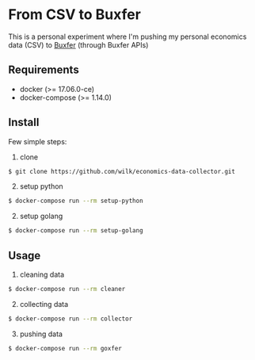 # From CSV to Buxfer
This is a personal experiment where I'm pushing my personal economics data (CSV) to [Buxfer](https://www.buxfer.com) (through Buxfer APIs)

## Requirements

 - docker (>= 17.06.0-ce)
 - docker-compose (>= 1.14.0)

## Install
Few simple steps:

1. clone
```bash
$ git clone https://github.com/wilk/economics-data-collector.git
```

2. setup python
```bash
$ docker-compose run --rm setup-python
```

2. setup golang
```bash
$ docker-compose run --rm setup-golang
```

## Usage
1. cleaning data
```bash
$ docker-compose run --rm cleaner
```

2. collecting data
```bash
$ docker-compose run --rm collector
```

3. pushing data
```bash
$ docker-compose run --rm goxfer
```